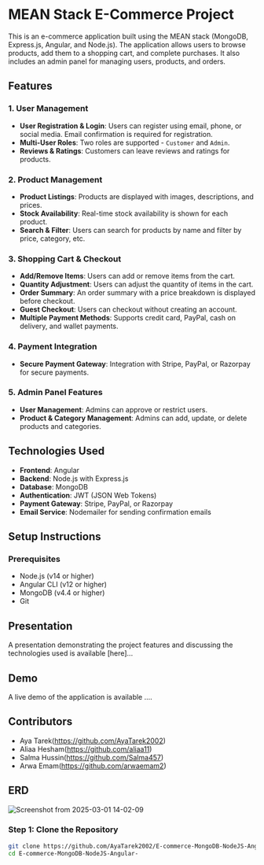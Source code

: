 # MEAN Stack E-Commerce Project

This is an e-commerce application built using the MEAN stack (MongoDB, Express.js, Angular, and Node.js). The application allows users to browse products, add them to a shopping cart, and complete purchases. It also includes an admin panel for managing users, products, and orders.

## Features

### 1. User Management
- **User Registration & Login**: Users can register using email, phone, or social media. Email confirmation is required for registration.
- **Multi-User Roles**: Two roles are supported - `Customer` and `Admin`.
- **Reviews & Ratings**: Customers can leave reviews and ratings for products.

### 2. Product Management
- **Product Listings**: Products are displayed with images, descriptions, and prices.
- **Stock Availability**: Real-time stock availability is shown for each product.
- **Search & Filter**: Users can search for products by name and filter by price, category, etc.

### 3. Shopping Cart & Checkout
- **Add/Remove Items**: Users can add or remove items from the cart.
- **Quantity Adjustment**: Users can adjust the quantity of items in the cart.
- **Order Summary**: An order summary with a price breakdown is displayed before checkout.
- **Guest Checkout**: Users can checkout without creating an account.
- **Multiple Payment Methods**: Supports credit card, PayPal, cash on delivery, and wallet payments.

### 4. Payment Integration
- **Secure Payment Gateway**: Integration with Stripe, PayPal, or Razorpay for secure payments.

### 5. Admin Panel Features
- **User Management**: Admins can approve or restrict users.
- **Product & Category Management**: Admins can add, update, or delete products and categories.

## Technologies Used

- **Frontend**: Angular
- **Backend**: Node.js with Express.js
- **Database**: MongoDB
- **Authentication**: JWT (JSON Web Tokens)
- **Payment Gateway**: Stripe, PayPal, or Razorpay
- **Email Service**: Nodemailer for sending confirmation emails

## Setup Instructions

### Prerequisites

- Node.js (v14 or higher)
- Angular CLI (v12 or higher)
- MongoDB (v4.4 or higher)
- Git

## Presentation
A presentation demonstrating the project features and discussing the technologies used is available [here]...

## Demo
A live demo of the application is available ....

## Contributors
- Aya Tarek(https://github.com/AyaTarek2002)
- Aliaa Hesham(https://github.com/aliaa11)
- Salma Hussin(https://github.com/Salma457)
- Arwa Emam(https://github.com/arwaemam2)
## ERD

![Screenshot from 2025-03-01 14-02-09](https://github.com/user-attachments/assets/b81114af-19da-4120-96bb-6e1b88075ec1)

### Step 1: Clone the Repository

```bash
git clone https://github.com/AyaTarek2002/E-commerce-MongoDB-NodeJS-Angular-.git
cd E-commerce-MongoDB-NodeJS-Angular-

